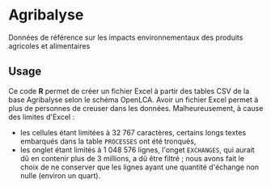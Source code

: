 # Agribalyse

Données de référence sur les impacts environnementaux des produits agricoles et alimentaires

## Usage

Ce code **R** permet de créer un fichier Excel à partir des tables CSV de la base Agribalyse selon le schéma OpenLCA. Avoir un fichier Excel permet à plus de personnes de creuser dans les données. Malheureusement, à cause des limites d'Excel :
* les cellules étant limitées à 32 767 caractères, certains longs textes embarqués dans la table `PROCESSES` ont été tronqués,
* les onglet étant limités à 1 048 576 lignes, l'onget `EXCHANGES`, qui aurait dû en contenir plus de 3 millions, a dû être filtré ; nous avons fait le choix de ne conserver que les lignes ayant une quantité d'échange non nulle (environ un quart).
